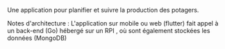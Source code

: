 Une application pour planifier et suivre la production des potagers.

Notes d'architecture :
L'application sur mobile ou web (flutter) fait appel à un back-end (Go) hébergé sur un RPI , où sont également stockées les données (MongoDB)

